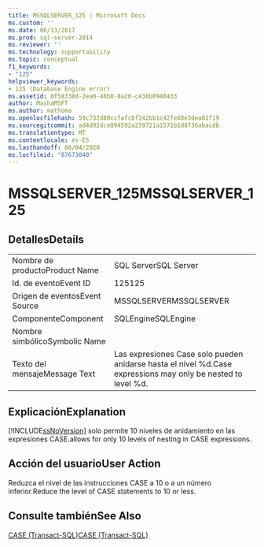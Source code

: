 ```yaml
---
title: MSSQLSERVER_125 | Microsoft Docs
ms.custom: ''
ms.date: 06/13/2017
ms.prod: sql-server-2014
ms.reviewer: ''
ms.technology: supportability
ms.topic: conceptual
f1_keywords:
- "125"
helpviewer_keywords:
- 125 (Database Engine error)
ms.assetid: 0f58338d-2ea0-48b8-8a20-c438b0940433
author: MashaMSFT
ms.author: mathoma
ms.openlocfilehash: 59c732d80ccfafc8f242bb1c42fe60e3dea81f19
ms.sourcegitcommit: ad4d92dce894592a259721a1571b1d8736abacdb
ms.translationtype: MT
ms.contentlocale: es-ES
ms.lasthandoff: 08/04/2020
ms.locfileid: "87673040"
---
```

# <a name="mssqlserver_125"></a><span data-ttu-id="4753a-102">MSSQLSERVER_125</span><span class="sxs-lookup"><span data-stu-id="4753a-102">MSSQLSERVER_125</span></span>
    
## <a name="details"></a><span data-ttu-id="4753a-103">Detalles</span><span class="sxs-lookup"><span data-stu-id="4753a-103">Details</span></span>  
  
|||  
|-|-|  
|<span data-ttu-id="4753a-104">Nombre de producto</span><span class="sxs-lookup"><span data-stu-id="4753a-104">Product Name</span></span>|<span data-ttu-id="4753a-105">SQL Server</span><span class="sxs-lookup"><span data-stu-id="4753a-105">SQL Server</span></span>|  
|<span data-ttu-id="4753a-106">Id. de evento</span><span class="sxs-lookup"><span data-stu-id="4753a-106">Event ID</span></span>|<span data-ttu-id="4753a-107">125</span><span class="sxs-lookup"><span data-stu-id="4753a-107">125</span></span>|  
|<span data-ttu-id="4753a-108">Origen de eventos</span><span class="sxs-lookup"><span data-stu-id="4753a-108">Event Source</span></span>|<span data-ttu-id="4753a-109">MSSQLSERVER</span><span class="sxs-lookup"><span data-stu-id="4753a-109">MSSQLSERVER</span></span>|  
|<span data-ttu-id="4753a-110">Componente</span><span class="sxs-lookup"><span data-stu-id="4753a-110">Component</span></span>|<span data-ttu-id="4753a-111">SQLEngine</span><span class="sxs-lookup"><span data-stu-id="4753a-111">SQLEngine</span></span>|  
|<span data-ttu-id="4753a-112">Nombre simbólico</span><span class="sxs-lookup"><span data-stu-id="4753a-112">Symbolic Name</span></span>||  
|<span data-ttu-id="4753a-113">Texto del mensaje</span><span class="sxs-lookup"><span data-stu-id="4753a-113">Message Text</span></span>|<span data-ttu-id="4753a-114">Las expresiones Case solo pueden anidarse hasta el nivel %d.</span><span class="sxs-lookup"><span data-stu-id="4753a-114">Case expressions may only be nested to level %d.</span></span>|  
  
## <a name="explanation"></a><span data-ttu-id="4753a-115">Explicación</span><span class="sxs-lookup"><span data-stu-id="4753a-115">Explanation</span></span>  
 [!INCLUDE[ssNoVersion](../../includes/ssnoversion-md.md)] <span data-ttu-id="4753a-116">solo permite 10 niveles de anidamiento en las expresiones CASE.</span><span class="sxs-lookup"><span data-stu-id="4753a-116">allows for only 10 levels of nesting in CASE expressions.</span></span>  
  
## <a name="user-action"></a><span data-ttu-id="4753a-117">Acción del usuario</span><span class="sxs-lookup"><span data-stu-id="4753a-117">User Action</span></span>  
 <span data-ttu-id="4753a-118">Reduzca el nivel de las instrucciones CASE a 10 o a un número inferior.</span><span class="sxs-lookup"><span data-stu-id="4753a-118">Reduce the level of CASE statements to 10 or less.</span></span>  
  
## <a name="see-also"></a><span data-ttu-id="4753a-119">Consulte también</span><span class="sxs-lookup"><span data-stu-id="4753a-119">See Also</span></span>  
 [<span data-ttu-id="4753a-120">CASE &#40;Transact-SQL&#41;</span><span class="sxs-lookup"><span data-stu-id="4753a-120">CASE &#40;Transact-SQL&#41;</span></span>](/sql/t-sql/language-elements/case-transact-sql)  
  
  
